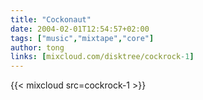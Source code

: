 ```yaml
---
title: "Cockonaut"
date: 2004-02-01T12:54:57+02:00
tags: ["music","mixtape","core"]
author: tong
links: [mixcloud.com/disktree/cockrock-1]
---
```

{{< mixcloud src=cockrock-1 >}}
